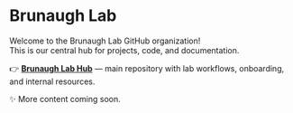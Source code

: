 # Brunaugh Lab

Welcome to the Brunaugh Lab GitHub organization!  
This is our central hub for projects, code, and documentation.  

👉 **[Brunaugh Lab Hub](https://github.com/Brunaugh-Lab/Brunaugh-Lab-Hub)** — main repository with lab workflows, onboarding, and internal resources.  

✨ More content coming soon.
